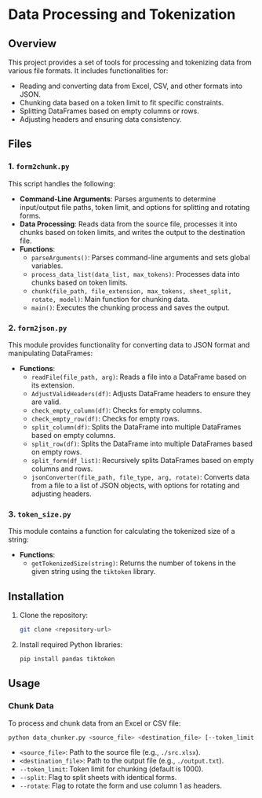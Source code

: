 # Data Processing and Tokenization

## Overview

This project provides a set of tools for processing and tokenizing data from various file formats. It includes functionalities for:

- Reading and converting data from Excel, CSV, and other formats into JSON.
- Chunking data based on a token limit to fit specific constraints.
- Splitting DataFrames based on empty columns or rows.
- Adjusting headers and ensuring data consistency.

## Files

### 1. `form2chunk.py`

This script handles the following:

- **Command-Line Arguments**: Parses arguments to determine input/output file paths, token limit, and options for splitting and rotating forms.
- **Data Processing**: Reads data from the source file, processes it into chunks based on token limits, and writes the output to the destination file.
- **Functions**:
  - `parseArguments()`: Parses command-line arguments and sets global variables.
  - `process_data_list(data_list, max_tokens)`: Processes data into chunks based on token limits.
  - `chunk(file_path, file_extension, max_tokens, sheet_split, rotate, model)`: Main function for chunking data.
  - `main()`: Executes the chunking process and saves the output.

### 2. `form2json.py`

This module provides functionality for converting data to JSON format and manipulating DataFrames:

- **Functions**:
  - `readFile(file_path, arg)`: Reads a file into a DataFrame based on its extension.
  - `AdjustValidHeaders(df)`: Adjusts DataFrame headers to ensure they are valid.
  - `check_empty_column(df)`: Checks for empty columns.
  - `check_empty_row(df)`: Checks for empty rows.
  - `split_column(df)`: Splits the DataFrame into multiple DataFrames based on empty columns.
  - `split_row(df)`: Splits the DataFrame into multiple DataFrames based on empty rows.
  - `split_form(df_list)`: Recursively splits DataFrames based on empty columns and rows.
  - `jsonConverter(file_path, file_type, arg, rotate)`: Converts data from a file to a list of JSON objects, with options for rotating and adjusting headers.

### 3. `token_size.py`

This module contains a function for calculating the tokenized size of a string:

- **Functions**:
  - `getTokenizedSize(string)`: Returns the number of tokens in the given string using the `tiktoken` library.

## Installation

1. Clone the repository:
    ```bash
    git clone <repository-url>
    ```
2. Install required Python libraries:
    ```bash
    pip install pandas tiktoken
    ```

## Usage

### Chunk Data

To process and chunk data from an Excel or CSV file:

```bash
python data_chunker.py <source_file> <destination_file> [--token_limit <limit>] [--split] [--rotate]
```

- `<source_file>`: Path to the source file (e.g., `./src.xlsx`).
- `<destination_file>`: Path to the output file (e.g., `./output.txt`).
- `--token_limit`: Token limit for chunking (default is 1000).
- `--split`: Flag to split sheets with identical forms.
- `--rotate`: Flag to rotate the form and use column 1 as headers.
